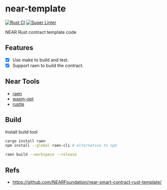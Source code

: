 # near-template

[![Rust CI](https://github.com/Akagi201/near-template/actions/workflows/ci.yml/badge.svg)](https://github.com/Akagi201/near-template/actions/workflows/ci.yml) [![Super Linter](https://github.com/Akagi201/near-template/actions/workflows/super_linter.yml/badge.svg)](https://github.com/Akagi201/near-template/actions/workflows/super_linter.yml)

NEAR Rust contract template code

## Features

- [x] Use make to build and test.
- [x] Support raen to build the contract.

## Near Tools

- [raen](https://github.com/raendev/raen)
- [wasm-opt](http://llever.com/rustwasm-book/reference/code-size.zh.html)
- [rustle](https://github.com/blocksecteam/rustle)

## Build

Install build tool

```sh
cargo install raen
npm install --global raen-cli # alternative to npm
```

```sh
raen build --workspace --release
```

## Refs

- <https://github.com/NEARFoundation/near-smart-contract-rust-template/>
